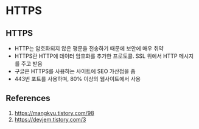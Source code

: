 # HTTPS

## HTTPS

- HTTP는 암호화되지 않은 평문을 전송하기 때문에 보안에 매우 취약
- HTTPS란 HTTP에 데이터 암호화를 추가한 프로토콜. SSL 위에서 HTTP 메시지를 주고 받음
- 구글은 HTTPS를 사용하는 사이트에 SEO 가산점을 줌
- 443번 포트를 사용하며, 80% 이상의 웹사이트에서 사용

## References

1. https://mangkyu.tistory.com/98
2. https://devjem.tistory.com/3
